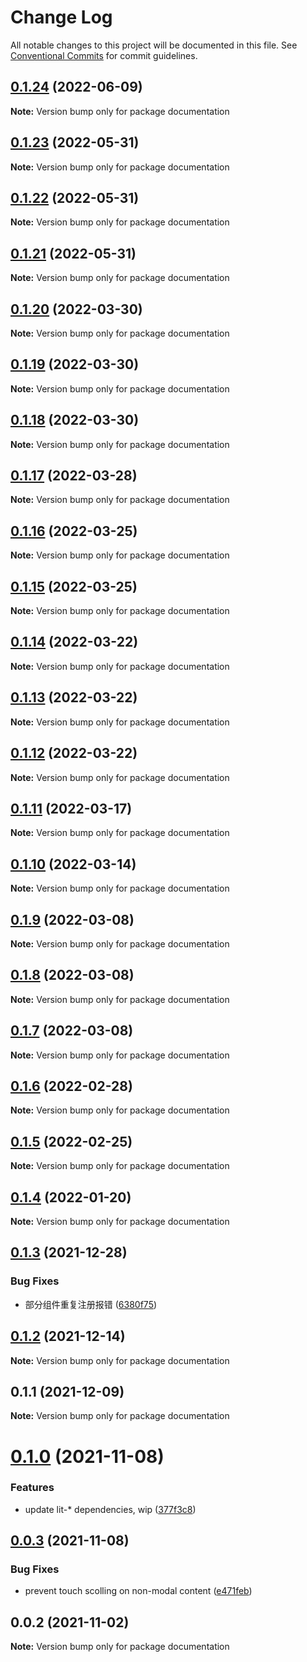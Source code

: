 # Change Log

All notable changes to this project will be documented in this file.
See [Conventional Commits](https://conventionalcommits.org) for commit guidelines.

## [0.1.24](https://github.com/zzuzsj/iliad-ui/compare/documentation@0.1.23...documentation@0.1.24) (2022-06-09)

**Note:** Version bump only for package documentation

## [0.1.23](https://github.com/zzuzsj/iliad-ui/compare/documentation@0.1.22...documentation@0.1.23) (2022-05-31)

**Note:** Version bump only for package documentation

## [0.1.22](https://github.com/zzuzsj/iliad-ui/compare/documentation@0.1.21...documentation@0.1.22) (2022-05-31)

**Note:** Version bump only for package documentation

## [0.1.21](https://github.com/zzuzsj/iliad-ui/compare/documentation@0.1.20...documentation@0.1.21) (2022-05-31)

**Note:** Version bump only for package documentation

## [0.1.20](https://github.com/zzuzsj/iliad-ui/compare/documentation@0.1.19...documentation@0.1.20) (2022-03-30)

**Note:** Version bump only for package documentation

## [0.1.19](https://github.com/zzuzsj/iliad-ui/compare/documentation@0.1.18...documentation@0.1.19) (2022-03-30)

**Note:** Version bump only for package documentation

## [0.1.18](https://github.com/zzuzsj/iliad-ui/compare/documentation@0.1.17...documentation@0.1.18) (2022-03-30)

**Note:** Version bump only for package documentation

## [0.1.17](https://github.com/zzuzsj/iliad-ui/compare/documentation@0.1.16...documentation@0.1.17) (2022-03-28)

**Note:** Version bump only for package documentation

## [0.1.16](https://github.com/zzuzsj/iliad-ui/compare/documentation@0.1.15...documentation@0.1.16) (2022-03-25)

**Note:** Version bump only for package documentation

## [0.1.15](https://github.com/zzuzsj/iliad-ui/compare/documentation@0.1.14...documentation@0.1.15) (2022-03-25)

**Note:** Version bump only for package documentation

## [0.1.14](https://github.com/zzuzsj/iliad-ui/compare/documentation@0.1.13...documentation@0.1.14) (2022-03-22)

**Note:** Version bump only for package documentation

## [0.1.13](https://github.com/zzuzsj/iliad-ui/compare/documentation@0.1.11...documentation@0.1.13) (2022-03-22)

**Note:** Version bump only for package documentation

## [0.1.12](https://github.com/zzuzsj/iliad-ui/compare/documentation@0.1.11...documentation@0.1.12) (2022-03-22)

**Note:** Version bump only for package documentation

## [0.1.11](https://github.com/zzuzsj/iliad-ui/compare/documentation@0.1.10...documentation@0.1.11) (2022-03-17)

**Note:** Version bump only for package documentation

## [0.1.10](https://github.com/zzuzsj/iliad-ui/compare/documentation@0.1.9...documentation@0.1.10) (2022-03-14)

**Note:** Version bump only for package documentation

## [0.1.9](https://github.com/zzuzsj/iliad-ui/compare/documentation@0.1.8...documentation@0.1.9) (2022-03-08)

**Note:** Version bump only for package documentation

## [0.1.8](https://github.com/zzuzsj/iliad-ui/compare/documentation@0.1.7...documentation@0.1.8) (2022-03-08)

**Note:** Version bump only for package documentation

## [0.1.7](https://github.com/zzuzsj/iliad-ui/compare/documentation@0.1.6...documentation@0.1.7) (2022-03-08)

**Note:** Version bump only for package documentation

## [0.1.6](https://github.com/zzuzsj/iliad-ui/compare/documentation@0.1.5...documentation@0.1.6) (2022-02-28)

**Note:** Version bump only for package documentation

## [0.1.5](https://github.com/zzuzsj/iliad-ui/compare/documentation@0.1.4...documentation@0.1.5) (2022-02-25)

**Note:** Version bump only for package documentation

## [0.1.4](https://github.com/zzuzsj/iliad-ui/compare/documentation@0.1.3...documentation@0.1.4) (2022-01-20)

**Note:** Version bump only for package documentation

## [0.1.3](https://github.com/zzuzsj/iliad-ui/compare/documentation@0.1.2...documentation@0.1.3) (2021-12-28)

### Bug Fixes

-   部分组件重复注册报错 ([6380f75](https://github.com/zzuzsj/iliad-ui/commit/6380f7567a4929cfd10105e3252d25600f19173b))

## [0.1.2](https://github.com/zzuzsj/iliad-ui/compare/documentation@0.1.1...documentation@0.1.2) (2021-12-14)

**Note:** Version bump only for package documentation

## 0.1.1 (2021-12-09)

**Note:** Version bump only for package documentation

# [0.1.0](https://github.com/adobe/spectrum-web-components/compare/documentation@0.0.3...documentation@0.1.0) (2021-11-08)

### Features

-   update lit-\* dependencies, wip ([377f3c8](https://github.com/adobe/spectrum-web-components/commit/377f3c848b09e64fa1ecc1e18208f534fefcd9e4))

## [0.0.3](https://github.com/adobe/spectrum-web-components/compare/documentation@0.0.2...documentation@0.0.3) (2021-11-08)

### Bug Fixes

-   prevent touch scolling on non-modal content ([e471feb](https://github.com/adobe/spectrum-web-components/commit/e471febf14e64d35b57ebc0c1596c52282a6ff2a))

## 0.0.2 (2021-11-02)

**Note:** Version bump only for package documentation
